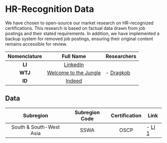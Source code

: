 # HR-Recognition Data

We have chosen to open-source our market research on HR-recognized certifications. This research is based on factual data drawn from job postings and their stated requirements. In addition, we have implemented a backup system for removed job postings, ensuring their original content remains accessible for review.

<table>
  <thead>
    <tr>
      <th align="center">Nomenclature</th>
      <th>Full Name</th>
      <th>Researchers</th>
    </tr>
  </thead>
  <tbody>
    <tr>
      <td align="center"><strong>LI</strong></td>
      <td align="center"><a href="https://www.linkedin.com/">LinkedIn</a></td>
      <td rowspan="3">
        - <a href="https://www.dragkob.com">Dragkob</a>
      </td>
    </tr>
    <tr>
      <td align="center"><strong>WTJ</strong></td>
      <td align="center"><a href="https://www.welcometothejungle.com/">Welcome to the Jungle</a></td>
    </tr>
    <tr>
      <td align="center"><strong>ID</strong></td>
      <td align="center"><a href="https://indeed.com/">Indeed</a></td>
    </tr>
  </tbody>
</table>



## Data

<table>
  <thead>
    <tr>
      <th>Subregion</th>
      <th>Subregion Code</th>
      <th>Certification</th>
      <th>Link</th>
    </tr>
  </thead>
  <tbody>
    <tr>
      <td align="center">South & South-West Asia</td>
      <td align="center">SSWA</td>
      <td align="center">OSCP</td>
      <td>- <a href="https://www.linkedin.com/jobs/view/4268099353">LI 1</a></td>
    </tr>
  </tbody>
</table>

